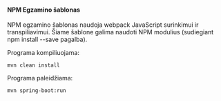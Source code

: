 
#### NPM Egzamino šablonas

NPM egzamino šablonas naudoja webpack JavaScript surinkimui ir transpiliavimui. Šiame šablone galima naudoti NPM modulius (sudiegiant npm install --save pagalba).

Programa kompiliuojama:

```
mvn clean install
```

Programa paleidžiama:

```
mvn spring-boot:run
```

